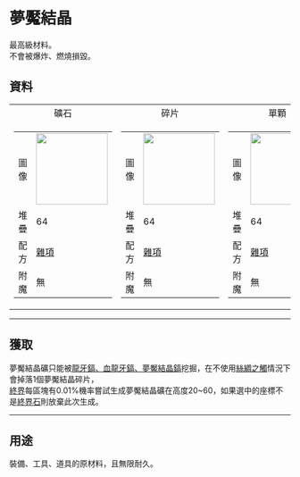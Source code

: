 # 夢魘結晶
最高級材料。  
不會被爆炸、燃燒損毀。

## 資料
<table>
    <tr>
        <td align="center">礦石</td>
        <td align="center">碎片</td>
        <td align="center">單顆</td>
    </tr>
    <tr>
        <td>
            <table>
                <tr><td>圖像</td><td><img src="https://i.imgur.com/5JcMq75.png" width="128"/></td></tr>
                <tr><td>堆疊</td><td>64</td></tr>
                <tr><td>配方</td><td><a href="https://minecraft.fandom.com/zh/wiki/合成/雜項配方">雜項</a></td></tr>
                <tr><td>附魔</td><td>無</td></tr>
            </table>
        </td>
        <td>
            <table>
                <tr><td>圖像</td><td><img src="https://i.imgur.com/VNWujqZ.png" width="128"/></td></tr>
                <tr><td>堆疊</td><td>64</td></tr>
                <tr><td>配方</td><td><a href="https://minecraft.fandom.com/zh/wiki/合成/雜項配方">雜項</a></td></tr>
                <tr><td>附魔</td><td>無</td></tr>
            </table>
        </td>
        <td>
            <table>
                <tr><td>圖像</td><td><img src="https://i.imgur.com/pivPa8U.png" width="128"/></td></tr>
                <tr><td>堆疊</td><td>64</td></tr>
                <tr><td>配方</td><td><a href="https://minecraft.fandom.com/zh/wiki/合成/雜項配方">雜項</a></td></tr>
                <tr><td>附魔</td><td>無</td></tr>
            </table>
        </td>
    </tr>
</table>
  
---

## 獲取

夢魘結晶礦只能被[龍牙鎬、血龍牙鎬、夢魘結晶鎬](pickaxe.md)挖掘，在不使用[絲綢之觸](https://minecraft.fandom.com/zh/wiki/絲綢之觸)情況下會掉落1個夢魘結晶碎片，  
[終界](https://minecraft.fandom.com/zh/wiki/終界)每區塊有0.01%機率嘗試生成夢魘結晶礦在高度20~60，如果選中的座標不是[終界石](https://minecraft.fandom.com/zh/wiki/終界石)則放棄此次生成。  
  
---

## 用途
裝備、工具、道具的原材料，且無限耐久。